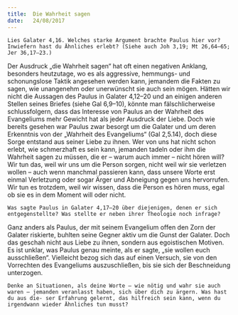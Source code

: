 ```yaml
---
title:  Die Wahrheit sagen
date:   24/08/2017
---
```


`Lies Galater 4,16. Welches starke Argument brachte Paulus hier vor? Inwiefern hast du Ähnliches erlebt? (Siehe auch Joh 3,19; Mt 26,64–65; Jer 36,17–23.)`

Der Ausdruck „die Wahrheit sagen“ hat oft einen negativen Anklang, besonders heutzutage, wo es als aggressive, hemmungs- und schonungslose Taktik angesehen werden kann, jemandem die Fakten zu sagen, wie unangenehm oder unerwünscht sie auch sein mögen. Hätten wir nicht die Aussagen des Paulus in Galater 4,12–20 und an einigen anderen Stellen seines Briefes (siehe Gal 6,9–10), könnte man fälschlicherweise schlussfolgern, dass das Interesse von Paulus an der Wahrheit des Evangeliums mehr Gewicht hat als jeder Ausdruck der Liebe. Doch wie bereits gesehen war Paulus zwar besorgt um die Galater und um deren Erkenntnis von der „Wahrheit des Evangeliums“ (Gal 2,5.14), doch diese Sorge entstand aus seiner Liebe zu ihnen. Wer von uns hat nicht schon erlebt, wie schmerzhaft es sein kann, jemanden tadeln oder ihm die Wahrheit sagen zu müssen, die er – warum auch immer – nicht hören will? Wir tun das, weil wir uns um die Person sorgen, nicht weil wir sie verletzen wollen – auch wenn manchmal passieren kann, dass unsere Worte erst einmal Verletzung oder sogar Ärger und Abneigung gegen uns hervorrufen. Wir tun es trotzdem, weil wir wissen, dass die Person es hören muss, egal ob sie es in dem Moment will oder nicht.

`Was sagte Paulus in Galater 4,17–20 über diejenigen, denen er sich entgegenstellte? Was stellte er neben ihrer Theologie noch infrage?`

Ganz anders als Paulus, der mit seinem Evangelium offen den Zorn der Galater riskierte, buhlten seine Gegner aktiv um die Gunst der Galater. Doch das geschah nicht aus Liebe zu ihnen, sondern aus egoistischen Motiven. Es ist unklar, was Paulus genau meinte, als er sagte, „sie wollen euch ausschließen“. Vielleicht bezog sich das auf einen Versuch, sie von den Vorrechten des Evangeliums auszuschließen, bis sie sich der Beschneidung unterzogen.

`Denke an Situationen, als deine Worte – wie nötig und wahr sie auch waren – jemanden veranlasst haben, sich über dich zu ärgern. Was hast du aus die- ser Erfahrung gelernt, das hilfreich sein kann, wenn du irgendwann wieder Ähnliches tun musst?`